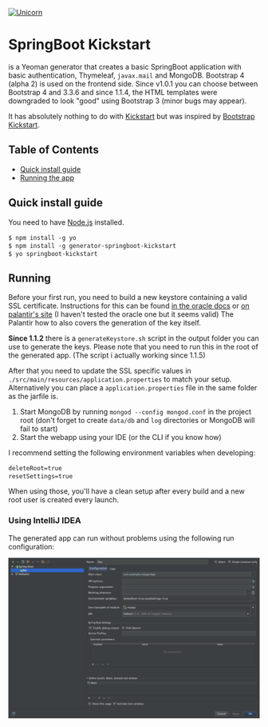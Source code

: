 [![Unicorn](https://img.shields.io/badge/unicorn-approved-ff69b4.svg?style=flat)](https://www.youtube.com/watch?v=qRC4Vk6kisY)

# SpringBoot Kickstart

is a Yeoman generator that creates a basic SpringBoot application with basic authentication, Thymeleaf, `javax.mail` and MongoDB. Bootstrap 4 (alpha 2) is used on the frontend side. 
Since v1.0.1 you can choose between Bootstrap 4 and 3.3.6 and since 1.1.4, the HTML templates were downgraded to look "good" using Bootstrap 3 (minor bugs may appear).

It has absolutely nothing to do with [Kickstart](http://getkickstart.com/) but was inspired by [Bootstrap Kickstart](https://github.com/micromata/bootstrap-kickstart).

## Table of Contents

- [Quick install guide](#quick-install-guide)
- [Running the app](#running)

## Quick install guide

You need to have [Node.js](https://nodejs.org) installed.

	$ npm install -g yo
	$ npm install -g generator-springboot-kickstart
	$ yo springboot-kickstart

## Running

Before your first run, you need to build a new keystore containing a valid SSL certificate. Instructions for this can be found [in the oracle docs](https://docs.oracle.com/cd/E19509-01/820-3503/ggfhb/index.html) or [on palantir's site](https://www.palantir.com/2008/06/pkcs12/) (I haven't tested the oracle one but it seems valid) The Palantir how to also covers the generation of the key itself.

**Since 1.1.2** there is a `generateKeystore.sh` script in the output folder you can use to generate the keys. Please note that you need to run this in the root of the generated app. (The script i actually working since 1.1.5)

After that you need to update the SSL specific values in `./src/main/resources/application.properties` to match your setup. Alternatively you can place a `application.properties` file in the same folder as the jarfile is.

1. Start MongoDB by running `mongod --config mongod.conf` in the project root (don't forget to create `data/db` and `log` directories or MongoDB will fail to start)
2. Start the webapp using your IDE (or the CLI if you know how)

I recommend setting the following environment variables when developing:

```
deleteRoot=true
resetSettings=true
```

When using those, you'll have a clean setup after every build and a new root user is created every launch.

### Using IntelliJ IDEA

The generated app can run without problems using the following run configuration:

![runconf](runconf.png)

